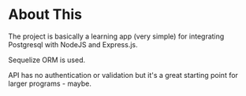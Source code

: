 # About This

The project is basically a learning app (very simple) for integrating Postgresql with NodeJS and Express.js. 

Sequelize ORM is used. 

API has no authentication or validation but it's a great starting point for larger programs - maybe. 